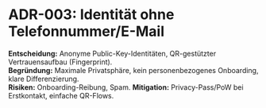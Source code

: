 # ADR-003: Identität ohne Telefonnummer/E-Mail

**Entscheidung:** Anonyme Public-Key-Identitäten, QR-gestützter Vertrauensaufbau (Fingerprint).  
**Begründung:** Maximale Privatsphäre, kein personenbezogenes Onboarding, klare Differenzierung.  
**Risiken:** Onboarding-Reibung, Spam. **Mitigation:** Privacy-Pass/PoW bei Erstkontakt, einfache QR-Flows.
